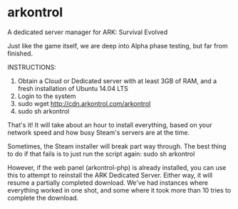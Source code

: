 # arkontrol
A dedicated server manager for ARK: Survival Evolved

Just like the game itself, we are deep into Alpha phase testing, but far from finished.

INSTRUCTIONS:

1. Obtain a Cloud or Dedicated server with at least 3GB of RAM, and a fresh installation of Ubuntu 14.04 LTS
2. Login to the system
3. sudo wget http://cdn.arkontrol.com/arkontrol
4. sudo sh arkontrol

That's it! It will take about an hour to install everything, based on your network speed and how busy Steam's servers are at the time.

Sometimes, the Steam installer will break part way through. The best thing to do if that fails is to just run the script again:
  sudo sh arkontrol

However, if the web panel (arkontrol-php) is already installed, you can use this to attempt to reinstall the ARK Dedicated Server. Either way, it will resume a partially completed download. We've had instances where everything worked in one shot, and some where it took more than 10 tries to complete the download.
